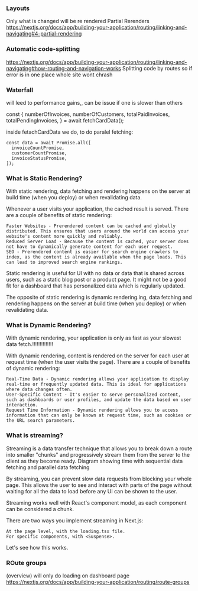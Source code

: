 ### Layouts
Only what is changed will be re rendered
Partial Rerenders
https://nextjs.org/docs/app/building-your-application/routing/linking-and-navigating#4-partial-rendering

### Automatic code-splitting
https://nextjs.org/docs/app/building-your-application/routing/linking-and-navigating#how-routing-and-navigation-works
Splitting code by routes so
if error is in one place whole site wont chrash

### Waterfall
will leed to performance gains,, can be issue if one is slower than others

const {
  numberOfInvoices,
  numberOfCustomers,
  totalPaidInvoices,
  totalPendingInvoices,
} = await fetchCardData();

inside fetachCardData we do, to do paralel fetching:

    const data = await Promise.all([
      invoiceCountPromise,
      customerCountPromise,
      invoiceStatusPromise,
    ]);


### What is Static Rendering?

With static rendering, data fetching and rendering happens on the server at build time (when you deploy) or when revalidating data.

Whenever a user visits your application, the cached result is served. There are a couple of benefits of static rendering:

    Faster Websites - Prerendered content can be cached and globally distributed. This ensures that users around the world can access your website's content more quickly and reliably.
    Reduced Server Load - Because the content is cached, your server does not have to dynamically generate content for each user request.
    SEO - Prerendered content is easier for search engine crawlers to index, as the content is already available when the page loads. This can lead to improved search engine rankings.

Static rendering is useful for UI with no data or data that is shared across users, such as a static blog post or a product page. It might not be a good fit for a dashboard that has personalized data which is regularly updated.

The opposite of static rendering is dynamic rendering.ing, data fetching and rendering happens on the server at build time (when you deploy) or when revalidating data.


### What is Dynamic Rendering?

With dynamic rendering, your application is only as fast as your slowest data fetch.!!!!!!!!!!!!!!

With dynamic rendering, content is rendered on the server for each user at request time (when the user visits the page). There are a couple of benefits of dynamic rendering:

    Real-Time Data - Dynamic rendering allows your application to display real-time or frequently updated data. This is ideal for applications where data changes often.
    User-Specific Content - It's easier to serve personalized content, such as dashboards or user profiles, and update the data based on user interaction.
    Request Time Information - Dynamic rendering allows you to access information that can only be known at request time, such as cookies or the URL search parameters.
### What is streaming?

Streaming is a data transfer technique that allows you to break down a route into smaller "chunks" and progressively stream them from the server to the client as they become ready.
Diagram showing time with sequential data fetching and parallel data fetching

By streaming, you can prevent slow data requests from blocking your whole page. This allows the user to see and interact with parts of the page without waiting for all the data to load before any UI can be shown to the user.

Streaming works well with React's component model, as each component can be considered a chunk.

There are two ways you implement streaming in Next.js:

    At the page level, with the loading.tsx file.
    For specific components, with <Suspense>.

Let's see how this works.

### ROute groups
(overview)
will only do loading on dashboard page  
https://nextjs.org/docs/app/building-your-application/routing/route-groups
